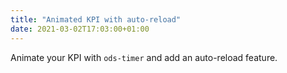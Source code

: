 ```yaml
---
title: "Animated KPI with auto-reload"
date: 2021-03-02T17:03:00+01:00
---
```


Animate your KPI with `ods-timer` and add an auto-reload feature. 

